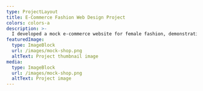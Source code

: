 ```yaml
---
type: ProjectLayout
title: E-Commerce Fashion Web Design Project
colors: colors-a
description: >-
  I developed a mock e-commerce website for female fashion, demonstrating my web development skills in creating an engaging and user-friendly online shopping platform. The project highlights my ability to design responsive interfaces and implement modern web technologies.
featuredImage:
  type: ImageBlock
  url: /images/mock-shop.png
  altText: Project thumbnail image
media:
  type: ImageBlock
  url: /images/mock-shop.png
  altText: Project image
---
```


